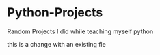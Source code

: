 # Python-Projects
Random Projects I did while teaching myself python

this is a change with an existing fle